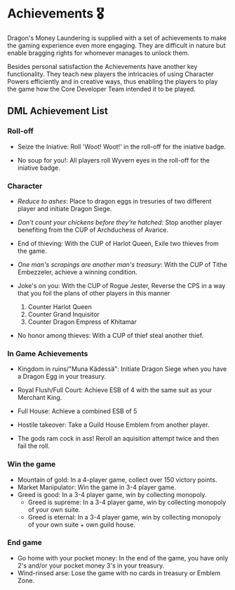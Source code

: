 # Achievements 🎖

Dragon's Money Laundering is supplied with a set of achievements to make the gaming experience even more engaging. They are difficult in nature but enable bragging rights for whomever manages to unlock them.

Besides personal satisfaction the Achievements have another key functionality. They teach new players the intricacies of using Character Powers efficiently and in creative ways, thus enabling the players to play the game how the Core Developer Team intended it to be played.

## DML Achievement List

### Roll-off

* Seize the Iniative: Roll 'Woot! Woot!' in the roll-off for the iniative badge.

* No soup for you!: All players roll Wyvern eyes in the roll-off for the iniative badge.

### Character

* *Reduce to ashes*: Place to dragon eggs in tresuries of two different player and initiate Dragon Siege.

* *Don't count your chickens before they're hatched*: Stop another player benefiting from the CUP of Archduchess of Avarice.

* End of thieving: With the CUP of Harlot Queen, Exile two thieves from the game.

* *One man's scrapings are another man's treasury*: With the CUP of Tithe Embezzeler, achieve a winning condition.

* Joke's on you: With the CUP of Rogue Jester, Reverse the CPS in a way that you foil the plans of other players in this manner
  1. Counter Harlot Queen
  2. Counter Grand Inquisitor
  3. Counter Dragon Empress of Khitamar

* No honor among thieves: With a CUP of thief steal another thief.

### In Game Achievements

* Kingdom in ruins/"Muna Kädessä": Initiate Dragon Siege when you have a Dragon Egg in your treasury.

* Royal Flush/Full Court: Achieve ESB of 4 with the same suit as your Merchant King.
* Full House: Achieve a combined ESB of 5
* Hostile takeover: Take a Guild House Emblem from another player.
* The gods ram cock in ass! Reroll an aquisition attempt twice and then fail the roll.

### Win the game

* Mountain of gold: In a 4-player game, collect over 150 victory points.
* Market Manipulator: Win the game in 3-4 player game.
* Greed is good: In a 3-4 player game, win by collecting monopoly.
    * Greed is supreme: In a 3-4 player game, win by collecting monopoly of your own suite.
    * Greed is eternal: In a 3-4 player game, win by collecting monopoly of your own suite + own guild house.

### End game

* Go home with your pocket money: In the end of the game, you have only 2's and/or your pocket money 3's in your treasury.
* Wind-rinsed arse: Lose the game with no cards in treasury or Emblem Zone.
